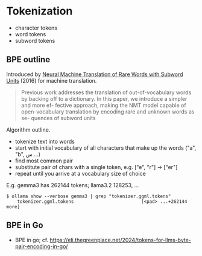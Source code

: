 # Tokenization

* character tokens
* word tokens
* subword tokens

## BPE outline

Introduced by [Neural Machine Translation of Rare Words with Subword Units](https://aclanthology.org/P16-1162/) (2016) for machine translation.

> Previous work addresses the translation of out-of-vocabulary words by backing
> off to a dictionary. In this paper, we introduce a simpler and more ef-
> fective approach, making the NMT model capable of open-vocabulary translation
> by encoding rare and unknown words as se- quences of subword units

Algorithm outline.

* tokenize text into words
* start with initial vocabulary of all characters that make up the words ("a", "b", س  ...)
* find most common pair
* substitute pair of chars with a single token, e.g. ["e", "r"] -> ["er"]
* repeat until you arrive at a vocabulary size of choice

E.g. gemma3 has 262144 tokens; llama3.2 128253, ...

```
$ ollama show --verbose gemma3 | grep "tokenizer.ggml.tokens"
    tokenizer.ggml.tokens                         [<pad> ...+262144 more]

```

## BPE in Go

* BPE in go; cf. https://eli.thegreenplace.net/2024/tokens-for-llms-byte-pair-encoding-in-go/

